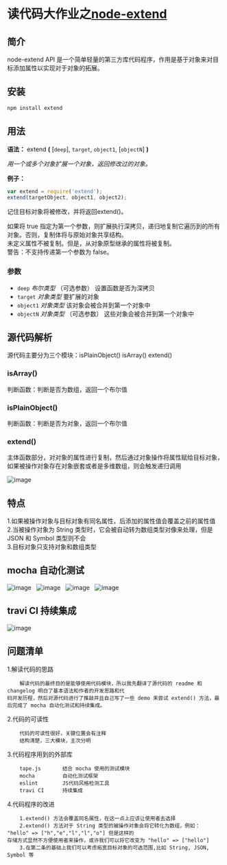 # 读代码大作业之[node-extend](https://gu-miao.github.io/node-extend/)

## 简介  
node-extend API 是一个简单轻量的第三方库代码程序，作用是基于对象来对目标添加属性以实现对于对象的拓展。

## 安装

``` sh
npm install extend
```

## 用法

**语法：** extend **(** [`deep`], `target`, `object1`, [`objectN`] **)**

*用一个或多个对象扩展一个对象，返回修改过的对象。*

**例子：**

``` js
var extend = require('extend');
extend(targetObject, object1, object2);
```

记住目标对象将被修改，并将返回extend()。

如果将 true 指定为第一个参数，则扩展执行深拷贝，递归地复制它遍历到的所有对象。否则，复制体将与原始对象共享结构。  
未定义属性不被复制。但是，从对象原型继承的属性将被复制。  
警告：不支持传递第一个参数为 false。

### 参数

* `deep` *布尔类型* （可选参数）
设置函数是否为深拷贝
* `target`	*对象类型*
要扩展的对象
* `object1`	*对象类型*
该对象会被合并到第一个对象中
* `objectN` *对象类型* （可选参数）
这些对象会被合并到第一个对象中

## 源代码解析  

源代码主要分为三个模块：isPlainObject() isArray() extend()  

### isArray()
判断函数：判断是否为数组，返回一个布尔值
### isPlainObject()  
判断函数：判断是否为对象，返回一个布尔值
### extend()
主体函数部分，对对象的属性进行复制，然后通过对象操作将属性赋给目标对象，如果被操作对象存在对象嵌套或者是多维数组，则会触发递归调用  

![image](images/process.jpg)  

## 特点  
1.如果被操作对象与目标对象有同名属性，后添加的属性值会覆盖之前的属性值  
2.当被操作对象为 String 类型时，它会被自动转为数组类型对像来处理，但是 JSON 和 Symbol 类型则不会  
3.目标对象只支持对象和数组类型

## mocha 自动化测试
![image](images/mocha1.jpg)  
![image](images/mocha2.jpg)  
![image](images/mocha3.jpg)  
![image](images/mocha4.jpg)  

## travi CI 持续集成  
![image](images/travi.jpg)

## 问题清单  

1.解读代码的思路  

```
    解读代码的最终目的是能够使用代码模块，所以我先翻译了源代码的 readme 和 changelog 明白了基本语法和作者的开发思路和代
码开发历程，然后对源代码进行了推敲并且自己写了一些 demo 来尝试 extend() 方法，最后完成了 mocha 自动化测试和持续集成。
```  

2.代码的可读性  
```
    代码的可读性很好，关键位置会有注释
    结构清楚，三大模块，主次分明
```  
3.代码程序用到的外部库
```
    tape.js       结合 mocha 使用的测试模块
    mocha         自动化测试框架
    eslint        JS代码风格检测工具
    travi CI      持续集成
```  
4.代码程序的改进
```
    1.extend() 方法会覆盖同名属性，在这一点上应该让使用者去选择
    2.extend() 方法对于 String 类型的被操作对象会将它转化为数组，例如： "hello" => ["h","e","l","l","o"] 但是这样的
存储方式显然不方便使用者来操作，或许我们可以将它改变为 "hello" => ["hello"]
    3.在第二条的基础上我们可以考虑拓宽目标对象的可选范围,比如 String, JSON, Symbol 等
```
